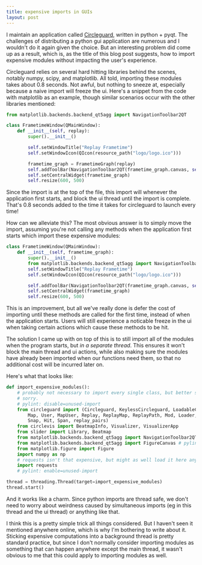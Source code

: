 ```yaml
---
title: expensive imports in GUIs
layout: post
---
```


I maintain an application called [Circleguard](https://github.com/circleguard/circleguard), written in python + pyqt. The challenges of distributing a python gui application are numerous and I wouldn't do it again given the choice. But an interesting problem did come up as a result, which is, as the title of this blog post suggests, how to import expensive modules without impacting the user's experience.

Circleguard relies on several hard hitting libraries behind the scenes, notably numpy, scipy, and matplotlib. All told, importing these modules takes about 0.8 seconds. Not awful, but nothing to sneeze at, especially because a naive import will freeze the ui. Here's a snippet from the code with matplotlib as an example, though similar scenarios occur with the other libraries mentioned:

```python
from matplotlib.backends.backend_qt5agg import NavigationToolbar2QT

class FrametimeWindow(QMainWindow):
    def __init__(self, replay):
        super().__init__()

        self.setWindowTitle("Replay Frametime")
        self.setWindowIcon(QIcon(resource_path("logo/logo.ico")))

        frametime_graph = FrametimeGraph(replay)
        self.addToolBar(NavigationToolbar2QT(frametime_graph.canvas, self))
        self.setCentralWidget(frametime_graph)
        self.resize(600, 500)
```

Since the import is at the top of the file, this import will whenever the application first starts, and block the ui thread until the import is complete. That's 0.8 seconds added to the time it takes for circleguard to launch every time!

How can we alleviate this? The most obvious answer is to simply move the import, assuming you're not calling any methods when the application first starts which import these expensive modules:

```python
class FrametimeWindow(QMainWindow):
    def __init__(self, frametime_graph):
        super().__init__()
        from matplotlib.backends.backend_qt5agg import NavigationToolbar2QT
        self.setWindowTitle("Replay Frametime")
        self.setWindowIcon(QIcon(resource_path("logo/logo.ico")))

        self.addToolBar(NavigationToolbar2QT(frametime_graph.canvas, self))
        self.setCentralWidget(frametime_graph)
        self.resize(600, 500)
```

This is an improvement, but all we've really done is defer the cost of importing until these methods are called for the first time, instead of when the application starts. Users will still experience a noticable freeze in the ui when taking certain actions which cause these methods to be hit.

The solution I came up with on top of this is to still import all of the modules when the program starts, but *in a separate thread*. This ensures it won't block the main thread and ui actions, while also making sure the modules have already been imported when our functions need them, so that no additional cost will be incurred later on.

Here's what that looks like:

```python
def import_expensive_modules():
    # probably not necessary to import every single class, but better safe than
    # sorry.
    # pylint: disable=unused-import
    from circleguard import (Circleguard, KeylessCircleguard, LoadableContainer,
        Map, User, MapUser, Replay, ReplayMap, ReplayPath, Mod, Loader,
        Snap, Hit, Span, replay_pairs)
    from circlevis import BeatmapInfo, Visualizer, VisualizerApp
    from slider import Library, Beatmap
    from matplotlib.backends.backend_qt5agg import NavigationToolbar2QT
    from matplotlib.backends.backend_qt5agg import FigureCanvas # pylint: disable=no-name-in-module
    from matplotlib.figure import Figure
    import numpy as np
    # requests isn't that expensive, but might as well load it here anyway
    import requests
    # pylint: enable=unused-import

thread = threading.Thread(target=import_expensive_modules)
thread.start()
```

And it works like a charm. Since python imports are thread safe, we don't need to worry about weirdness caused by simultaneous imports (eg in this thread and the ui thread) or anything like that.

I think this is a pretty simple trick all things considered. But I haven't seen it mentioned anywhere online, which is why I'm bothering to write about it. Sticking expensive computations into a background thread is pretty standard practice, but since I don't normally consider importing modules as something that can happen anywhere except the main thread, it wasn't obvious to me that this could apply to importing modules as well.
